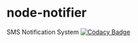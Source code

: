 # node-notifier
SMS Notification System
[![Codacy Badge](https://api.codacy.com/project/badge/Grade/e0a79480c0b642a6a2080a8fa185c1f5)](https://www.codacy.com?utm_source=github.com&amp;utm_medium=referral&amp;utm_content=deliverydudes/website.deliverydudes.com&amp;utm_campaign=Badge_Grade)

